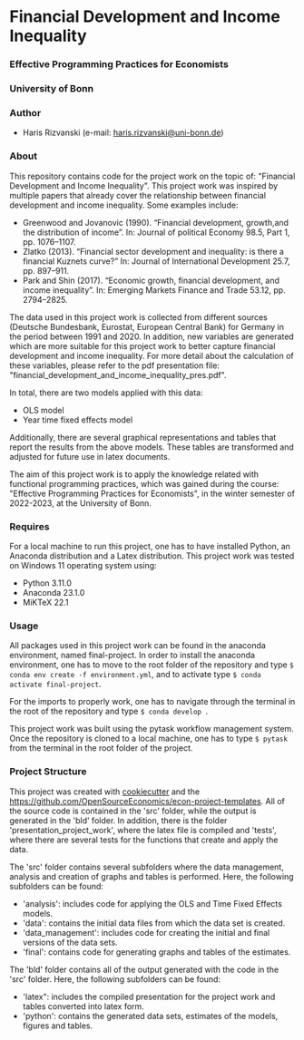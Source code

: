 # Financial Development and Income Inequality

### Effective Programming Practices for Economists

### University of Bonn

### Author

- Haris Rizvanski (e-mail: haris.rizvanski@uni-bonn.de)

### About

This repository contains code for the project work on the topic of: "Financial
Development and Income Inequality". This project work was inspired by multiple papers
that already cover the relationship between financial development and income inequality.
Some examples include:

- Greenwood and Jovanovic (1990). “Financial development, growth,and the distribution of
  income”. In: Journal of political Economy 98.5, Part 1, pp. 1076–1107.
- Zlatko (2013). “Financial sector development and inequality: is there a financial
  Kuznets curve?” In: Journal of International Development 25.7, pp. 897–911.
- Park and Shin (2017). “Economic growth, financial development, and income inequality”.
  In: Emerging Markets Finance and Trade 53.12, pp. 2794–2825.

The data used in this project work is collected from different sources (Deutsche
Bundesbank, Eurostat, European Central Bank) for Germany in the period between 1991 and
2020\. In addition, new variables are generated which are more suitable for this project
work to better capture financial development and income inequality. For more detail
about the calculation of these variables, please refer to the pdf presentation file:
"financial_development_and_income_inequality_pres.pdf".

In total, there are two models applied with this data:

- OLS model
- Year time fixed effects model

Additionally, there are several graphical representations and tables that report the
results from the above models. These tables are transformed and adjusted for future use
in latex documents.

The aim of this project work is to apply the knowledge related with functional
programming practices, which was gained during the course: "Effective Programming
Practices for Economists", in the winter semester of 2022-2023, at the University of
Bonn.

### Requires

For a local machine to run this project, one has to have installed Python, an Anaconda
distribution and a Latex distribution. This project work was tested on Windows 11
operating system using:

- Python 3.11.0
- Anaconda 23.1.0
- MiKTeX 22.1

### Usage

All packages used in this project work can be found in the anaconda environment, named
final-project. In order to install the anaconda environment, one has to move to the root
folder of the repository and type `$ conda env create -f environment.yml`, and to
activate type `$ conda activate final-project`.

For the imports to properly work, one has to navigate through the terminal in the root
of the repository and type `$ conda develop `.

This project work was built using the pytask workflow management system. Once the
repository is cloned to a local machine, one has to type `$ pytask` from the terminal in
the root folder of the project.

### Project Structure

This project was created with [cookiecutter](https://github.com/audreyr/cookiecutter)
and the <https://github.com/OpenSourceEconomics/econ-project-templates>. All of the
source code is contained in the 'src' folder, while the output is generated in the 'bld'
folder. In addition, there is the folder 'presentation_project_work', where the latex
file is compiled and 'tests', where there are several tests for the functions that
create and apply the data.

The 'src' folder contains several subfolders where the data management, analysis and
creation of graphs and tables is performed. Here, the following subfolders can be found:

- 'analysis': includes code for applying the OLS and Time Fixed Effects models.
- 'data': contains the initial data files from which the data set is created.
- 'data_management': includes code for creating the initial and final versions of the
  data sets.
- 'final': contains code for generating graphs and tables of the estimates.

The 'bld' folder contains all of the output generated with the code in the 'src' folder.
Here, the following subfolders can be found:

- 'latex": includes the compiled presentation for the project work and tables converted
  into latex form.
- 'python': contains the generated data sets, estimates of the models, figures and
  tables.

